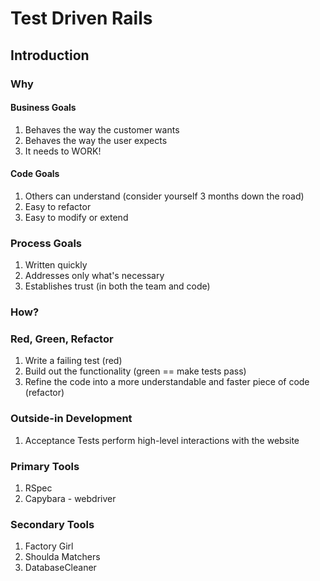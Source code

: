 # Test Driven Rails

## Introduction

### Why

#### Business Goals
1. Behaves the way the customer wants
2. Behaves the way the user expects
3. It needs to WORK!

#### Code Goals
1. Others can understand (consider yourself 3 months down the road)
2. Easy to refactor
3. Easy to modify or extend

### Process Goals
1. Written quickly
2. Addresses only what's necessary
3. Establishes trust (in both the team and code)

### How?

### Red, Green, Refactor
1. Write a failing test (red)
2. Build out the functionality (green == make tests pass)
3. Refine the code into a more understandable and faster piece of code (refactor)

### Outside-in Development
1. Acceptance Tests perform high-level interactions with the website

### Primary Tools
1. RSpec
2. Capybara - webdriver

### Secondary Tools
1. Factory Girl
2. Shoulda Matchers
3. DatabaseCleaner

